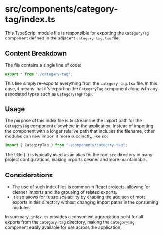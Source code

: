 # src/components/category-tag/index.ts

This TypeScript module file is responsible for exporting the `CategoryTag` component defined in the adjacent `category-tag.tsx` file.

## Content Breakdown

The file contains a single line of code:

```typescript
export * from "./category-tag";
```

This line simply re-exports everything from the `category-tag.tsx` file. In this case, it means that it's exporting the `CategoryTag` component along with any associated types such as `CategoryTagProps`.

## Usage

The purpose of this index file is to streamline the import path for the `CategoryTag` component elsewhere in the application. Instead of importing the component with a longer relative path that includes the filename, other modules can now import it more succinctly, like so:

```typescript
import { CategoryTag } from "~/components/category-tag";
```

The tilde (`~`) is typically used as an alias for the root `src` directory in many project configurations, making imports cleaner and more maintainable.

## Considerations

- The use of such index files is common in React projects, allowing for cleaner imports and the grouping of related exports.
- It also allows for future scalability by enabling the addition of more exports in this directory without changing import paths in the consuming modules.

In summary, `index.ts` provides a convenient aggregation point for all exports from the `category-tag` directory, making the `CategoryTag` component easily available for use across the application.